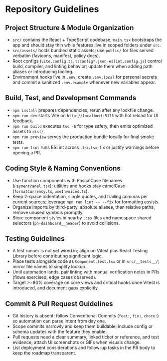 # Repository Guidelines

## Project Structure & Module Organization
- `src/` contains the React + TypeScript codebase; `main.tsx` bootstraps the app and should stay thin while features live in scoped folders under `src`.
- `src/assets/` holds bundled static assets; use `public/` for files served verbatim (favicons, manifest, policy docs).
- Root configs (`vite.config.ts`, `tsconfig*.json`, `eslint.config.js`) control build, compiler, and linting behavior; update them when adding path aliases or introducing tooling.
- Environment hooks live in `.env`; create `.env.local` for personal secrets and commit a sanitized `.env.example` whenever new variables appear.

## Build, Test, and Development Commands
- `npm install` prepares dependencies; rerun after any lockfile change.
- `npm run dev` starts Vite on `http://localhost:5173` with hot reload for UI feedback.
- `npm run build` executes `tsc -b` for type safety, then emits optimized assets to `dist/`.
- `npm run preview` serves the production bundle locally for final smoke tests.
- `npm run lint` runs ESLint across `.ts`/`.tsx`; fix or justify warnings before opening a PR.

## Coding Style & Naming Conventions
- Use function components with PascalCase filenames (`PaymentPanel.tsx`); utilities and hooks stay camelCase (`formatCurrency.ts`, `useInvoices.ts`).
- Keep 2-space indentation, single quotes, and trailing commas per current sources; leverage `npm run lint -- --fix` for formatting assists.
- Organize imports by third-party, absolute aliases, then relative paths; remove unused symbols promptly.
- Store component styles in nearby `.css` files and namespace shared selectors (`ph-dashboard__header`) to avoid collisions.

## Testing Guidelines
- A test runner is not yet wired in; align on Vitest plus React Testing Library before contributing significant logic.
- Place tests alongside code as `Component.test.tsx` or in `src/__tests__/`; mirror file names to simplify lookup.
- Until automation lands, pair linting with manual verification notes in PRs (flows exercised, edge cases observed).
- Target >=80% coverage on core views and critical hooks once Vitest is introduced, and document gaps explicitly.

## Commit & Pull Request Guidelines
- Git history is absent; follow Conventional Commits (`feat:`, `fix:`, `chore:`) so automation can parse intent from day one.
- Scope commits narrowly and keep them buildable; include config or schema updates with the feature they enable.
- Pull requests need a clear summary, linked ticket or reference, and test evidence; attach UI screenshots or GIFs when visuals change.
- List deployment considerations and follow-up tasks in the PR body to keep the roadmap transparent.
